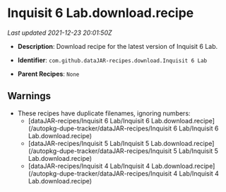 # Inquisit 6 Lab.download.recipe

_Last updated 2021-12-23 20:01:50Z_

- **Description**: Download recipe for the latest version of Inquisit 6 Lab.

- **Identifier**: `com.github.dataJAR-recipes.download.Inquisit 6 Lab`

- **Parent Recipes**: `None`


## Warnings

- These recipes have duplicate filenames, ignoring numbers:
    - [dataJAR-recipes/Inquisit 6 Lab/Inquisit 6 Lab.download.recipe](/autopkg-dupe-tracker/dataJAR-recipes/Inquisit 6 Lab/Inquisit 6 Lab.download.recipe)
    - [dataJAR-recipes/Inquisit 5 Lab/Inquisit 5 Lab.download.recipe](/autopkg-dupe-tracker/dataJAR-recipes/Inquisit 5 Lab/Inquisit 5 Lab.download.recipe)
    - [dataJAR-recipes/Inquisit 4 Lab/Inquisit 4 Lab.download.recipe](/autopkg-dupe-tracker/dataJAR-recipes/Inquisit 4 Lab/Inquisit 4 Lab.download.recipe)